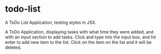 # todo-list
A ToDo List Application, testing styles in JSX.

A ToDo Application, displaying tasks with what time they were added, and with an input section to add tasks.
Click and type into the input box, and hit enter to add new item to the list. Click on the item on the list and it will be deleted.

